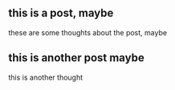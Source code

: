 ## this is a post, maybe
these are some thoughts about the post, maybe

## this is another post maybe
this is another thought
